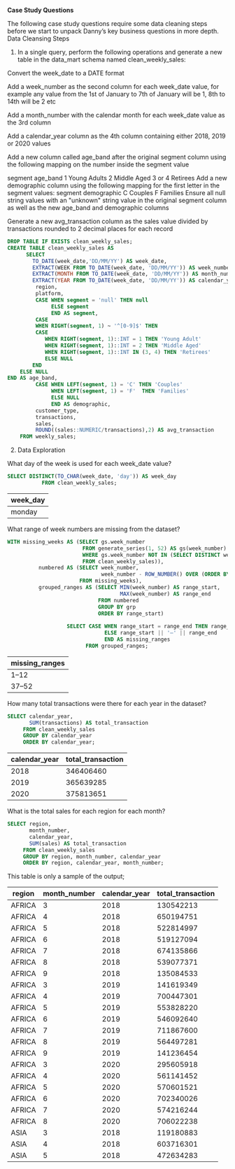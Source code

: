 **Case Study Questions**

The following case study questions require some data cleaning steps before we start to unpack Danny’s key business questions in more depth.
Data Cleansing Steps

1. In a single query, perform the following operations and generate a new table in the data_mart schema named clean_weekly_sales:

Convert the week_date to a DATE format

Add a week_number as the second column for each week_date value, for example any value from the 1st of January to 7th of January will be 1, 8th to 14th will be 2 etc

Add a month_number with the calendar month for each week_date value as the 3rd column

Add a calendar_year column as the 4th column containing either 2018, 2019 or 2020 values

Add a new column called age_band after the original segment column using the following mapping on the number inside the segment value

segment	age_band
1	Young Adults
2	Middle Aged
3 or 4	Retirees
Add a new demographic column using the following mapping for the first letter in the segment values:
segment	demographic
C	Couples
F	Families
Ensure all null string values with an "unknown" string value in the original segment column as well as the new age_band and demographic columns

Generate a new avg_transaction column as the sales value divided by transactions rounded to 2 decimal places for each record

```sql
DROP TABLE IF EXISTS clean_weekly_sales;
CREATE TABLE clean_weekly_sales AS 
      SELECT
        TO_DATE(week_date,'DD/MM/YY') AS week_date,
        EXTRACT(WEEK FROM TO_DATE(week_date, 'DD/MM/YY')) AS week_number,
        EXTRACT(MONTH FROM TO_DATE(week_date, 'DD/MM/YY')) AS month_number,
        EXTRACT(YEAR FROM TO_DATE(week_date, 'DD/MM/YY')) AS calendar_year,
         region,
         platform,
	     CASE WHEN segment = 'null' THEN null
		      ELSE segment
			  END AS segment,
	     CASE 
         WHEN RIGHT(segment, 1) ~ '^[0-9]$' THEN
         CASE 
            WHEN RIGHT(segment, 1)::INT = 1 THEN 'Young Adult'
            WHEN RIGHT(segment, 1)::INT = 2 THEN 'Middle Aged'
            WHEN RIGHT(segment, 1)::INT IN (3, 4) THEN 'Retirees'
            ELSE NULL
        END
    ELSE NULL
END AS age_band,
	     CASE WHEN LEFT(segment, 1) = 'C' THEN 'Couples'
	          WHEN LEFT(segment, 1) = 'F'  THEN 'Families'
	          ELSE NULL
	          END AS demographic,
	     customer_type,
	     transactions,
	     sales,
	     ROUND((sales::NUMERIC/transactions),2) AS avg_transaction
	FROM weekly_sales;
```
2. Data Exploration

What day of the week is used for each week_date value?

```sql
SELECT DISTINCT(TO_CHAR(week_date, 'day')) AS week_day 
           FROM clean_weekly_sales;
``` 

| week_day |
|----------|
| monday   |

What range of week numbers are missing from the dataset?

```sql
WITH missing_weeks AS (SELECT gs.week_number
                        FROM generate_series(1, 52) AS gs(week_number)
                        WHERE gs.week_number NOT IN (SELECT DISTINCT week_number
                        FROM clean_weekly_sales)),
          numbered AS (SELECT week_number,
                              week_number - ROW_NUMBER() OVER (ORDER BY week_number) AS grp
                       FROM missing_weeks),
          grouped_ranges AS (SELECT MIN(week_number) AS range_start,
                                    MAX(week_number) AS range_end
                             FROM numbered
                             GROUP BY grp
                             ORDER BY range_start)
                   
				   SELECT CASE WHEN range_start = range_end THEN range_start::text
                               ELSE range_start || '–' || range_end
                               END AS missing_ranges
                         FROM grouped_ranges;
```

| missing_ranges |
|----------------|
|     1–12   |
|  37–52   |


How many total transactions were there for each year in the dataset?

```sql
SELECT calendar_year, 
       SUM(transactions) AS total_transaction 
     FROM clean_weekly_sales
	 GROUP BY calendar_year
	 ORDER BY calendar_year;
```


| calendar_year  |  total_transaction  |
|----------------|---------------------|
|      2018	     |      346406460  |
|        2019	  |            365639285 |
|       2020	  |            375813651  |


What is the total sales for each region for each month?

```sql
SELECT region,
       month_number, 
       calendar_year, 
       SUM(sales) AS total_transaction 
     FROM clean_weekly_sales
	 GROUP BY region, month_number, calendar_year
	 ORDER BY region, calendar_year, month_number;
```
This table is only a sample of the output;

| region  | month_number  | calendar_year  |  total_transaction  |
|---------|---------------|----------------|---------------------|
| AFRICA |	3	| 2018	| 130542213 |
| AFRICA |	4	| 2018	| 650194751 |
| AFRICA |	5	| 2018	| 522814997 |
| AFRICA |	6	| 2018	| 519127094 |
| AFRICA |	7	| 2018	| 674135866 |
| AFRICA |	8	| 2018	| 539077371 |
| AFRICA |	9	| 2018	|135084533 |
| AFRICA |	3	| 2019	| 141619349 |
| AFRICA |	4	| 2019	| 700447301 |
| AFRICA |	5	| 2019	| 553828220 |
| AFRICA |	6	| 2019	| 546092640 |
| AFRICA |	7	| 2019	| 711867600 |
| AFRICA | 8	| 2019	| 564497281 |
| AFRICA |	9	| 2019	| 141236454 |
| AFRICA |	3	| 2020	| 295605918 |
| AFRICA |	4	| 2020	| 561141452 |
| AFRICA |	5	| 2020	| 570601521 |
| AFRICA | 6	| 2020	| 702340026 |
| AFRICA |	7	| 2020	| 574216244 |
| AFRICA | 8	| 2020	| 706022238 |
| ASIA |	3	| 2018	 | 119180883 |
| ASIA |	4	| 2018	| 603716301 |
| ASIA |	5	| 2018	| 472634283 |


